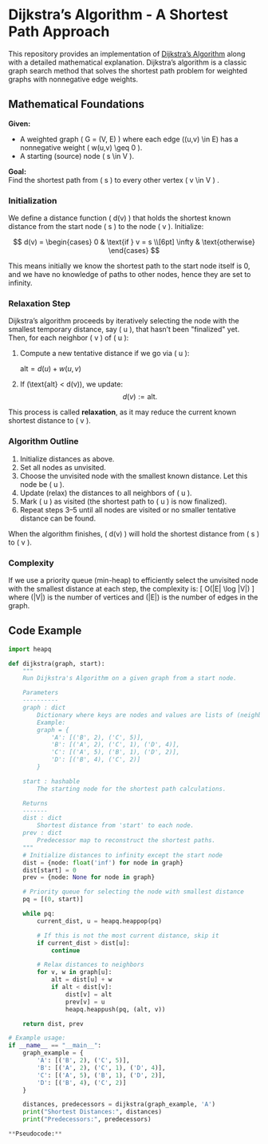# Dijkstra’s Algorithm - A Shortest Path Approach

This repository provides an implementation of [Dijkstra’s Algorithm](https://en.wikipedia.org/wiki/Dijkstra%27s_algorithm) along with a detailed mathematical explanation. Dijkstra’s algorithm is a classic graph search method that solves the shortest path problem for weighted graphs with nonnegative edge weights.

## Mathematical Foundations

**Given:**
- A weighted graph \( G = (V, E) \) where each edge \((u,v) \in E\) has a nonnegative weight \( w(u,v) \geq 0 \).
- A starting (source) node \( s \in V \).

**Goal:**  
Find the shortest path from \( s \) to every other vertex \( v \in V \)
.

### Initialization

We define a distance function \( d(v) \) that holds the shortest known distance from the start node \( s \) to the node \( v \). Initialize:


$$ d(v) = \begin{cases}
0 & \text{if } v = s \\[6pt]
\infty & \text{otherwise}
\end{cases} $$

This means initially we know the shortest path to the start node itself is 0, and we have no knowledge of paths to other nodes, hence they are set to infinity.

### Relaxation Step

Dijkstra’s algorithm proceeds by iteratively selecting the node with the smallest temporary distance, say \( u \), that hasn’t been "finalized" yet. Then, for each neighbor \( v \) of \( u \):

1. Compute a new tentative distance if we go via \( u \):
   
   $\text{alt} = d(u) + w(u,v)$
   

2. If \(\text{alt} < d(v)\), we update:
   $$d(v) := \text{alt}.$$

This process is called **relaxation**, as it may reduce the current known shortest distance to \( v \).

### Algorithm Outline

1. Initialize distances as above.
2. Set all nodes as unvisited.  
3. Choose the unvisited node with the smallest known distance. Let this node be \( u \).
4. Update (relax) the distances to all neighbors of \( u \).
5. Mark \( u \) as visited (the shortest path to \( u \) is now finalized).
6. Repeat steps 3–5 until all nodes are visited or no smaller tentative distance can be found.

When the algorithm finishes, \( d(v) \) will hold the shortest distance from \( s \) to \( v \).

### Complexity

If we use a priority queue (min-heap) to efficiently select the unvisited node with the smallest distance at each step, the complexity is:
\[
O(|E| \log |V|)
\]
where \(|V|\) is the number of vertices and \(|E|\) is the number of edges in the graph.

## Code Example

```python
import heapq

def dijkstra(graph, start):
    """
    Run Dijkstra's Algorithm on a given graph from a start node.

    Parameters
    ----------
    graph : dict
        Dictionary where keys are nodes and values are lists of (neighbor, weight) tuples.
        Example:
        graph = {
            'A': [('B', 2), ('C', 5)],
            'B': [('A', 2), ('C', 1), ('D', 4)],
            'C': [('A', 5), ('B', 1), ('D', 2)],
            'D': [('B', 4), ('C', 2)]
        }

    start : hashable
        The starting node for the shortest path calculations.

    Returns
    -------
    dist : dict
        Shortest distance from 'start' to each node.
    prev : dict
        Predecessor map to reconstruct the shortest paths.
    """
    # Initialize distances to infinity except the start node
    dist = {node: float('inf') for node in graph}
    dist[start] = 0
    prev = {node: None for node in graph}

    # Priority queue for selecting the node with smallest distance
    pq = [(0, start)]

    while pq:
        current_dist, u = heapq.heappop(pq)

        # If this is not the most current distance, skip it
        if current_dist > dist[u]:
            continue

        # Relax distances to neighbors
        for v, w in graph[u]:
            alt = dist[u] + w
            if alt < dist[v]:
                dist[v] = alt
                prev[v] = u
                heapq.heappush(pq, (alt, v))

    return dist, prev

# Example usage:
if __name__ == "__main__":
    graph_example = {
        'A': [('B', 2), ('C', 5)],
        'B': [('A', 2), ('C', 1), ('D', 4)],
        'C': [('A', 5), ('B', 1), ('D', 2)],
        'D': [('B', 4), ('C', 2)]
    }

    distances, predecessors = dijkstra(graph_example, 'A')
    print("Shortest Distances:", distances)
    print("Predecessors:", predecessors)

**Pseudocode:**
